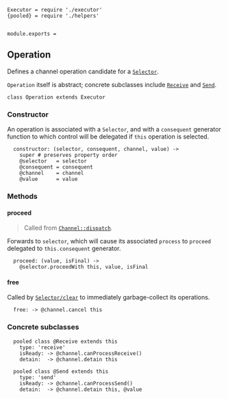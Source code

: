     Executor = require './executor'
    {pooled} = require './helpers'


    module.exports =




## Operation

Defines a channel operation candidate for a [`Selector`][].

`Operation` itself is abstract; concrete subclasses include [`Receive`][] and
[`Send`][].

    class Operation extends Executor


### Constructor

An operation is associated with a `Selector`, and with a `consequent` generator
function to which control will be delegated if `this` operation is selected.

      constructor: (selector, consequent, channel, value) ->
        super # preserves property order
        @selector   = selector
        @consequent = consequent
        @channel    = channel
        @value      = value



### Methods


#### proceed

> Called from [`Channel::dispatch`][].

Forwards to `selector`, which will cause its associated `process` to `proceed`
delegated to `this.consequent` generator.

      proceed: (value, isFinal) ->
        @selector.proceedWith this, value, isFinal


#### free

Called by [`Selector/clear`][] to immediately garbage-collect its operations.

      free: -> @channel.cancel this



### Concrete subclasses

      pooled class @Receive extends this
        type: 'receive'
        isReady: -> @channel.canProcessReceive()
        detain:  -> @channel.detain this

      pooled class @Send extends this
        type: 'send'
        isReady: -> @channel.canProcessSend()
        detain:  -> @channel.detain this, @value





[`Selector`]: selector.coffee.md
[`Selector/clear`]: selector.coffee.md#clear
[`Channel::dispatch`]: channel.coffee.md#dispatch
[`Receive`]: #concrete-subclasses
[`Send`]: #concrete-subclasses
